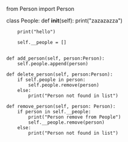 from Person import Person


class People:
    def __init__(self):
        print("zazazazza")

        print("hello")

        self.__people = []


    def add_person(self, person:Person):
        self.people.append(person)

    def delete_person(self, person:Person):
        if self.people in person:
            self.people.remove(person)
        else:
            print("Person not found in list")
            
    def remove_person(self, person: Person):
        if person in self.__people:
            print("Person remove from People")
            self.__people.remove(person)
        else:
            print("Person not found in list")
